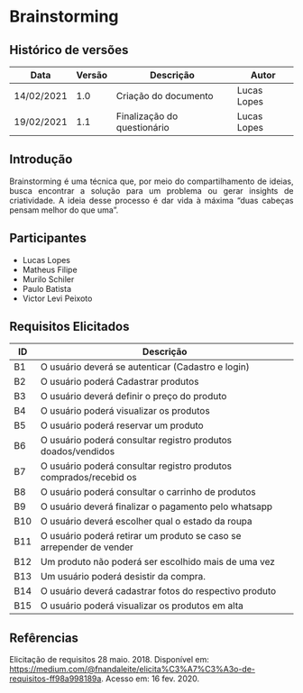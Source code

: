 # Brainstorming

## Histórico de versões 

| Data | Versão | Descrição | Autor |
|------|--------|-----------|-------|
| 14/02/2021 | 1.0 | Criação do documento | Lucas Lopes |
| 19/02/2021 | 1.1 | Finalização do questionário | Lucas Lopes |

## Introdução

<p align="justify"> Brainstorming é uma técnica que, por meio do compartilhamento de ideias, busca encontrar a solução para um problema ou gerar insights de criatividade. A ideia desse processo é dar vida à máxima “duas cabeças pensam melhor do que uma”. </p>

## Participantes

<ul>
    <li> Lucas Lopes </li>
    <li> Matheus Filipe </li>
    <li> Murilo Schiler </li>
    <li> Paulo Batista </li>
    <li> Victor Levi Peixoto </li>
</ul>

## Requisitos Elicitados

| ID | Descrição | 
|------|--------|
| B1 | O usuário deverá se autenticar (Cadastro e login) |
| B2 | O usuário poderá Cadastrar produtos |
| B3 | O usuário deverá definir o preço do produto |
| B4 | O usuário poderá visualizar  os produtos |
| B5 | O usuário poderá reservar um produto |
| B6 | O usuário poderá consultar registro produtos doados/vendidos |
| B7 | O usuário poderá  consultar registro produtos comprados/recebid os |
| B8 | O usuário poderá consultar o carrinho de produtos |
| B9 | O usuário deverá finalizar o pagamento pelo whatsapp |
| B10 | O usuário deverá escolher qual o estado da roupa |
| B11 | O usuário poderá retirar um produto se caso se arrepender de vender |
| B12 | Um produto não poderá ser escolhido mais de uma vez |
| B13 | Um usuário poderá desistir da compra. |
| B14 | O usuário deverá cadastrar fotos do respectivo produto |
| B15 | O usuário poderá visualizar os produtos em alta |


## Refêrencias

Elicitação de requisitos 28 maio. 2018. Disponível em: https://medium.com/@fnandaleite/elicita%C3%A7%C3%A3o-de-requisitos-ff98a998189a. Acesso em: 16 fev. 2020.













